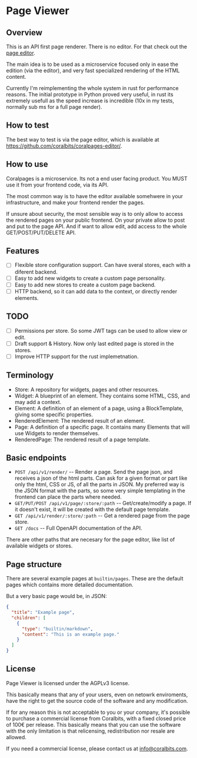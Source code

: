 # Page Viewer

## Overview

This is an API first page renderer. There is no editor. For that check out the
[page editor](https://github.com/coralbits/pe).

The main idea is to be used as a microservice focused only in ease the edition (via the editor),
and very fast specialized rendering of the HTML content.

Currently I'm reimplementing the whole system in rust for performance reasons. The initial
prototype in Python proved very useful, in rust its extremely usefull as the speed increase is
incredible (10x in my tests, normally sub ms for a full page render).

## How to test

The best way to test is via the page editor, which is available at https://github.com/coralbits/coralpages-editor/.

## How to use

Coralpages is a microservice. Its not a end user facing product. You MUST use it from your
frontend code, via its API.

The most common way is to have the editor available somehwere in your infrastructure, and
make your frontend render the pages.

If unsure about security, the most sensible way is to only allow to access the rendered pages on
your public frontend. On your private allow to post and put to the page API. And if want to
allow edit, add access to the whole GET/POST/PUT/DELETE API.

## Features

- [ ] Flexible store configuration support. Can have sveral stores, each with a diferent backend.
- [ ] Easy to add new widgets to create a custom page personality.
- [ ] Easy to add new stores to create a custom page backend.
- [ ] HTTP backend, so it can add data to the context, or directly render elements.

## TODO

- [ ] Permissions per store. So some JWT tags can be used to allow view or edit.
- [ ] Draft support & History. Now only last edited page is stored in the stores.
- [ ] Improve HTTP support for the rust implemetnation.

## Terminology

- Store: A repository for widgets, pages and other resources.
- Widget: A blueprint of an element. They contains some HTML, CSS, and may add a context.
- Element: A definition of an element of a page, using a BlockTemplate, giving some specific properties.
- RenderedElement: The rendered result of an element.
- Page: A definition of a specific page. It contains many Elements that will use Widgets
  to render themselves.
- RenderedPage: The rendered result of a page template.

## Basic endpoints

- `POST /api/v1/render/` -- Render a page. Send the page json, and receives a json of the html
  parts. Can ask for a given format or part like only the html, CSS or JS, of all the parts in
  JSON. My preferred way is the JSON format with the parts, so some very simple templating in the frontend can place the parts where needed.
- `GET/PUT/POST /api/v1/page/:store/:path` -- Get/create/modify a page. If it doesn't exist, it will
  be created with the default page template.
- `GET /api/v1/render/:store/:path` -- Get a rendered page from the page store.
- `GET /docs` -- Full OpenAPI documentation of the API.

There are other paths that are necesary for the page editor, like list of available widgets or
stores.

## Page structure

There are several example pages at `builtin/pages`. These are the default pages which contains
more detailed documentation.

But a very basic page would be, in JSON:

```json
{
  "title": "Example page",
  "children": [
    {
      "type": "builtin/markdown",
      "content": "This is an example page."
    }
  ]
}
```

## License

Page Viewer is licensed under the AGPLv3 license.

This basically means that any of your users, even on netowrk enviroments, have the
right to get the source code of the software and any modification.

If for any reason this is not acceptable to you or your company, it's possible to
purchase a commercial license from Coralbits, with a fixed closed price of 100€ per
release. This basically means that you can use the software with the only limitation
is that relicensing, redistribution nor resale are allowed.

If you need a commercial license, please contact us at info@coralbits.com.
